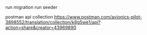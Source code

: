 run migration
run seeder

postman api collection 
https://www.postman.com/avionics-pilot-3898552/translation/collection/k8g5we1/api?action=share&creator=43969890
